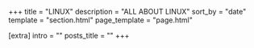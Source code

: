 +++
title = "LINUX" 
description = "ALL ABOUT LINUX"
sort_by = "date"
template = "section.html"
page_template = "page.html"

[extra]
intro = ""
posts_title = ""
+++
